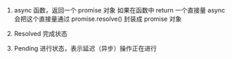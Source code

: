 <!--
 * @Descripttion: 
 * @version: 
 * @Author: Evildoer98
 * @Date: 2021-10-14 23:38:04
 * @LastEditors: Evildoer98
 * @LastEditTime: 2021-10-14 23:39:15
-->

1. async 函数，返回一个 promise 对象
    如果在函数中 return 一个直接量
    async 会把这个直接量通过 promise.resolve() 封装成 promise 对象

2. Resolved 完成状态

3. Pending 进行状态，表示延迟（异步）操作正在进行
